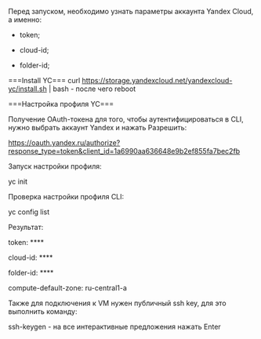 Перед запуском, необходимо узнать параметры аккаунта Yandex Cloud, а именно:

- token;

- cloud-id;

- folder-id;

===Install YC===
curl https://storage.yandexcloud.net/yandexcloud-yc/install.sh | bash - после чего reboot

===Настройка профиля YC===

Получение OAuth-токена для того, чтобы аутентифицироваться в CLI, 
нужно выбрать аккаунт Yandex и нажать Разрешить:

https://oauth.yandex.ru/authorize?response_type=token&client_id=1a6990aa636648e9b2ef855fa7bec2fb

Запуск настройки профиля:

yc init

Проверка настройки профиля CLI:

yc config list

Результат:

token: ****

cloud-id: ****

folder-id: ****

compute-default-zone: ru-central1-a

Также для подключения к VM нужен публичный ssh key, для это выполнить команду:

ssh-keygen   -   на все интерактивные предложения нажать Enter
